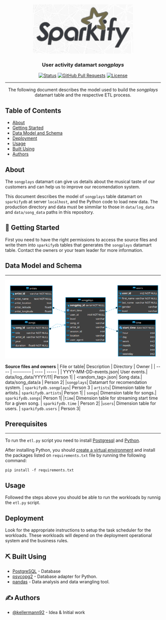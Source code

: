<p align="center">
  <a href="" rel="noopener">
 <img src="img/sparkify.png" alt="Sparkify"></a>
</p>

<h3 align="center">User activity datamart <i>songplays</i></h3>

<div align="center">

[![Status](https://img.shields.io/badge/status-active-success.svg)]()
[![GitHub Pull Requests](https://img.shields.io/github/issues-pr/kylelobo/The-Documentation-Compendium.svg)](https://github.com/kylelobo/The-Documentation-Compendium/pulls)
[![License](https://img.shields.io/badge/license-MIT-blue.svg)](/LICENSE)
</div>

---

<p align="center"> The following document describes the model used to build the <i>songplays</i> datamart table and the respective ETL process.
    <br> 
</p>

## **Table of Contents**

- [About](#about)
- [Getting Started](#getting_started)
- [Data Model and Schema](#data_model)
- [Deployment](#deployment)
- [Usage](#usage)
- [Built Using](#built_using)
- [Authors](#authors)


## **About** <a name = "about"></a>
The `songplays` datamart can give us details about the musical taste of our customers and can help us to improve our recomendation system. 

This document describes the model of `songplays` table datamart on `sparkifydb` at server `localhost`, and the Python code to load new data. The production directory and data must be simmilar to those in `data/log_data` and `data/song_data` paths in this repository.

## 🏁 **Getting Started** <a name = "getting_started"></a>
First you need to have the right permissions to access the source files and write them into `sparkifydb` tables that generates the `songplays` datamart table. Contact the owners or your team leader for more information.

## **Data Model and Schema** <a name = "data_model"> </a>
---

![songplays datamart](img/songplays_datamart.png)

**Source files and owners**
| File or table| Description | Directory | Owner |
| ---- | --------- | ---- | ----- |
| YYYY-MM-DD-events.json| User events.| data/log_data/YYYY/11| Person 1|
| <random_tag>.json| Song data.| data/song_data/a | Person 2|
|`songplays`| Datamart for recomendation system. | `sparkifydb.songplays`| Person 3
| `artists`| Dimension table for artists.| `sparkifydb.artists`| Person 1|
| `songs`| Dimension table for songs.| `sparkifydb.songs`| Person 1|
|`time`| Dimension table for streaming start time for a given song. | `sparkifydb.time` | Person 2|
|`users`| Dimension table for users. | `sparkifydb.users` | Person 3|

## **Prerequisites**
---
To run the `etl.py` script you need to install [Postgresql](https://www.postgresql.org/download/) and [Python](https://www.python.org/downloads/).

After installing Python, you should [create a virtual environment](https://docs.python.org/3/library/venv.html) and install the packages listed on `requirements.txt` file by running the following command:

```Shell
pip install -f requirements.txt
```

## **Usage** <a name="usage"></a>

Followed the steps above you should be able to run the workloads by runnig the `etl.py` script.

## **Deployment** <a name = "deployment"></a>
Look for the appropriate instructions to setup the task scheduler for the workloads. These workloads will depend on the deployment operational system and the business rules. 

## ⛏️ Built Using <a name = "built_using"></a>

- [PostgreSQL](https://www.postgresql.org/) - Database
- [psycopg2](https://pypi.org/project/psycopg2/) - Database adapter for Python.
- [pandas](https://pandas.pydata.org/) - Data analysis and data wrangling tool.

## ✍️ Authors <a name = "authors"></a>

- [@kellermann92](https://github.com/kellermann92) - Idea & Initial work
